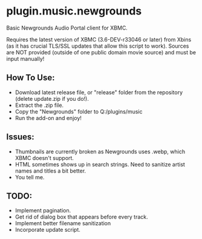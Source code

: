 # plugin.music.newgrounds
Basic Newgrounds Audio Portal client for XBMC.

[](release/default.tbn)

Requires the latest version of XBMC (3.6-DEV-r33046 or later) from Xbins (as it has crucial TLS/SSL updates that allow this script to work). Sources are NOT provided (outside of one public domain movie source) and must be input manually!


## How To Use:
- Download latest release file, or "release" folder from the repository (delete update.zip if you do!).
- Extract the .zip file.
- Copy the "Newgrounds" folder to Q:/plugins/music
- Run the add-on and enjoy!

## Issues:
- Thumbnails are currently broken as Newgrounds uses .webp, which XBMC doesn't support.
- HTML sometimes shows up in search strings. Need to sanitize artist names and titles a bit better.
- You tell me.

## TODO:
- Implement pagination.
- Get rid of dialog box that appears before every track.
- Implement better filename sanitization
- Incorporate update script.
